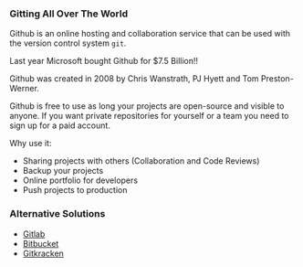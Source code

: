 ### Gitting All Over The World

Github is an online hosting and collaboration service that can be used with the version control system `git`.

Last year Microsoft bought Github for $7.5 Billion!!

Github was created in 2008 by Chris Wanstrath, PJ Hyett and Tom Preston-Werner.

Github is free to use as long your projects are open-source and visible to anyone. If you want private repositories for yourself or a team you need to sign up for a paid account.

Why use it:

* Sharing projects with others (Collaboration and Code Reviews)
* Backup your projects
* Online portfolio for developers
* Push projects to production

### Alternative Solutions

* [Gitlab](https://about.gitlab.com/)
* [Bitbucket](https://bitbucket.org/product)
* [Gitkracken](https://www.gitkraken.com/)
